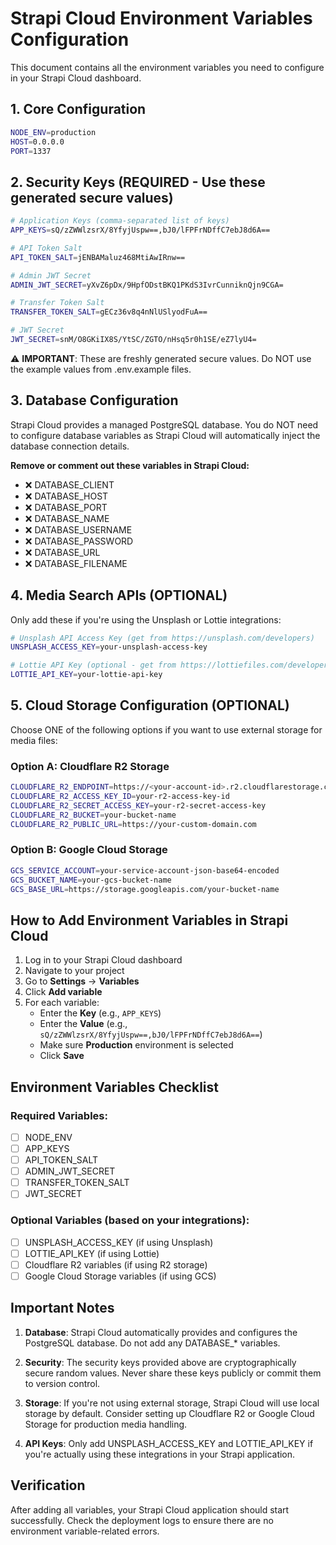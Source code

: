 # Strapi Cloud Environment Variables Configuration

This document contains all the environment variables you need to configure in your Strapi Cloud dashboard.

## 1. Core Configuration

```bash
NODE_ENV=production
HOST=0.0.0.0
PORT=1337
```

## 2. Security Keys (REQUIRED - Use these generated secure values)

```bash
# Application Keys (comma-separated list of keys)
APP_KEYS=sQ/zZWWlzsrX/8YfyjUspw==,bJ0/lFPFrNDffC7ebJ8d6A==

# API Token Salt
API_TOKEN_SALT=jENBAMaluz468MtiAwIRnw==

# Admin JWT Secret
ADMIN_JWT_SECRET=yXvZ6pDx/9HpfODstBKQ1PKdS3IvrCunniknQjn9CGA=

# Transfer Token Salt
TRANSFER_TOKEN_SALT=gECz36v8q4nNlUSlyodFuA==

# JWT Secret
JWT_SECRET=snM/O8GKiIX8S/YtSC/ZGTO/nHsq5r0h1SE/eZ7lyU4=
```

⚠️ **IMPORTANT**: These are freshly generated secure values. Do NOT use the example values from .env.example files.

## 3. Database Configuration

Strapi Cloud provides a managed PostgreSQL database. You do NOT need to configure database variables as Strapi Cloud will automatically inject the database connection details.

**Remove or comment out these variables in Strapi Cloud:**
- ❌ DATABASE_CLIENT
- ❌ DATABASE_HOST
- ❌ DATABASE_PORT
- ❌ DATABASE_NAME
- ❌ DATABASE_USERNAME
- ❌ DATABASE_PASSWORD
- ❌ DATABASE_URL
- ❌ DATABASE_FILENAME

## 4. Media Search APIs (OPTIONAL)

Only add these if you're using the Unsplash or Lottie integrations:

```bash
# Unsplash API Access Key (get from https://unsplash.com/developers)
UNSPLASH_ACCESS_KEY=your-unsplash-access-key

# Lottie API Key (optional - get from https://lottiefiles.com/developers)
LOTTIE_API_KEY=your-lottie-api-key
```

## 5. Cloud Storage Configuration (OPTIONAL)

Choose ONE of the following options if you want to use external storage for media files:

### Option A: Cloudflare R2 Storage

```bash
CLOUDFLARE_R2_ENDPOINT=https://<your-account-id>.r2.cloudflarestorage.com
CLOUDFLARE_R2_ACCESS_KEY_ID=your-r2-access-key-id
CLOUDFLARE_R2_SECRET_ACCESS_KEY=your-r2-secret-access-key
CLOUDFLARE_R2_BUCKET=your-bucket-name
CLOUDFLARE_R2_PUBLIC_URL=https://your-custom-domain.com
```

### Option B: Google Cloud Storage

```bash
GCS_SERVICE_ACCOUNT=your-service-account-json-base64-encoded
GCS_BUCKET_NAME=your-gcs-bucket-name
GCS_BASE_URL=https://storage.googleapis.com/your-bucket-name
```

## How to Add Environment Variables in Strapi Cloud

1. Log in to your Strapi Cloud dashboard
2. Navigate to your project
3. Go to **Settings** → **Variables**
4. Click **Add variable**
5. For each variable:
   - Enter the **Key** (e.g., `APP_KEYS`)
   - Enter the **Value** (e.g., `sQ/zZWWlzsrX/8YfyjUspw==,bJ0/lFPFrNDffC7ebJ8d6A==`)
   - Make sure **Production** environment is selected
   - Click **Save**

## Environment Variables Checklist

### Required Variables:
- [ ] NODE_ENV
- [ ] APP_KEYS
- [ ] API_TOKEN_SALT
- [ ] ADMIN_JWT_SECRET
- [ ] TRANSFER_TOKEN_SALT
- [ ] JWT_SECRET

### Optional Variables (based on your integrations):
- [ ] UNSPLASH_ACCESS_KEY (if using Unsplash)
- [ ] LOTTIE_API_KEY (if using Lottie)
- [ ] Cloudflare R2 variables (if using R2 storage)
- [ ] Google Cloud Storage variables (if using GCS)

## Important Notes

1. **Database**: Strapi Cloud automatically provides and configures the PostgreSQL database. Do not add any DATABASE_* variables.

2. **Security**: The security keys provided above are cryptographically secure random values. Never share these keys publicly or commit them to version control.

3. **Storage**: If you're not using external storage, Strapi Cloud will use local storage by default. Consider setting up Cloudflare R2 or Google Cloud Storage for production media handling.

4. **API Keys**: Only add UNSPLASH_ACCESS_KEY and LOTTIE_API_KEY if you're actually using these integrations in your Strapi application.

## Verification

After adding all variables, your Strapi Cloud application should start successfully. Check the deployment logs to ensure there are no environment variable-related errors.
